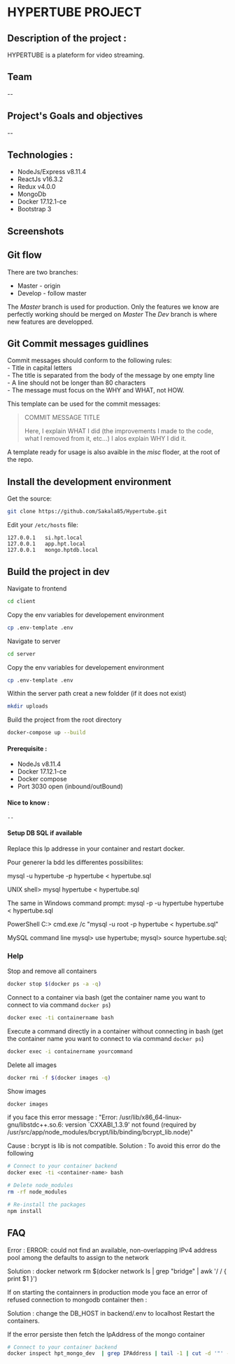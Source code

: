 HYPERTUBE PROJECT
=========================

## Description of the project :

HYPERTUBE is a plateform for video streaming.

## Team 
 --

## Project's Goals and objectives
 --

## Technologies :
 - NodeJs/Express v8.11.4
 - ReactJs v16.3.2
 - Redux v4.0.0
 - MongoDb
 - Docker 17.12.1-ce
 - Bootstrap 3

## Screenshots

## Git flow
There are two branches:
 - Master - origin
 - Develop - follow master

The *Master* branch is used for production. Only the features we know are perfectly working should be merged on *Master* 
The *Dev* branch is where new features are developped.

## Git Commit messages guidlines

Commit messages should conform to the following rules:  
	- Title in capital letters  
	- The title is separated from the body of the message by one empty line  
	- A line should not be longer than 80 characters  
	- The message must focus on the WHY and WHAT, not HOW.  
  
This template can be used for the commit messages:  

> COMMIT MESSAGE TITLE
> 
> Here, I explain WHAT I did (the improvements I made to the code, what I removed
> from it, etc...)
> I alos explain WHY I did it.
  
A template ready for usage is also avaible in the *misc* floder, at the root of the repo.  

## Install the development environment

Get the source:

```bash
git clone https://github.com/Sakala85/Hypertube.git
```

Edit your `/etc/hosts` file:

```
127.0.0.1   si.hpt.local
127.0.0.1   app.hpt.local
127.0.0.1   mongo.hptdb.local
```

## Build the project in dev

Navigate to frontend

```bash
cd client
```

Copy the env variables for developement environment

```bash
cp .env-template .env
```

Navigate to server

```bash
cd server
```

Copy the env variables for developement environment

```bash
cp .env-template .env
```

Within the server path creat a new foldder (if it does not exist)

```bash
mkdir uploads
```

Build the project from the root directory
```bash
docker-compose up --build
```

#### Prerequisite :
 - NodeJs v8.11.4
 - Docker 17.12.1-ce
 - Docker compose
 - Port 3030 open (inbound/outBound)

#### Nice to know :
	--

#### Setup DB SQL if available
Replace this Ip addresse in your container and restart docker.

Pour generer la bdd les differentes possibilites:

mysql -u hypertube -p hypertube < hypertube.sql

UNIX
shell> mysql hypertube < hypertube.sql

The same in Windows command prompt:
mysql -p -u hypertube hypertube < hypertube.sql

PowerShell
C:\> cmd.exe /c "mysql -u root -p hypertube < hypertube.sql"

MySQL command line
mysql> use hypertube;
mysql> source hypertube.sql;


### Help

Stop and remove all containers

```bash
docker stop $(docker ps -a -q)
```

Connect to a container via bash (get the container name you want to connect to via command `docker ps`)
```bash
docker exec -ti containername bash
```

Execute a command directly in a container without connecting in bash (get the container name you want to connect to via command `docker ps`)

```bash
docker exec -i containername yourcommand
```

Delete all images 

```bash
docker rmi -f $(docker images -q)
```

Show images 

```bash
docker images
```

if you face this error message :
"Error: /usr/lib/x86_64-linux-gnu/libstdc++.so.6: version `CXXABI_1.3.9' not found (required by /usr/src/app/node_modules/bcrypt/lib/binding/bcrypt_lib.node)"

Cause : bcrypt is lib is not compatible.
Solution : To avoid this error do the following

```bash
# Connect to your container backend
docker exec -ti <container-name> bash

# Delete node_modules
rm -rf node_modules

# Re-install the packages
npm install
```

## FAQ

Error :
ERROR: could not find an available, non-overlapping IPv4 address pool among the defaults to assign to the network

Solution :
docker network rm $(docker network ls | grep "bridge" | awk '/ / { print $1 }')

If on starting the containners in production mode 
you face an error of refused connection to mongodb container then :

Solution : change the DB_HOST in backend/.env to localhost
Restart the containers.

If the error persiste then fetch the IpAddress of the mongo container 

```bash
# Connect to your container backend
docker inspect hpt_mongo_dev  | grep IPAddress | tail -1 | cut -d '"' -f4
```